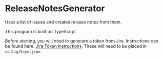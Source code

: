 # ReleaseNotesGenerator
Uses a list of issues and creates release notes from them.

This program is built on TypeScript.

Before starting, you will need to generate a token from Jira.  Instructions can be found here: [Jira Token Instructions](https://confluence.atlassian.com/cloud/api-tokens-938839638.html).  These will need to be placed in `config/keys.json`.
